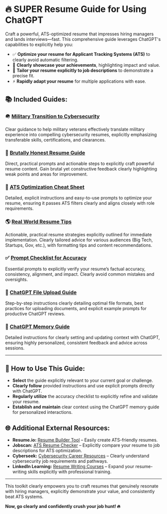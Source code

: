 # 🔥 SUPER Resume Guide for Using ChatGPT

Craft a powerful, ATS-optimized resume that impresses hiring managers and lands interviews—fast. This comprehensive guide leverages ChatGPT's capabilities to explicitly help you:

- ✅ **Optimize your resume for Applicant Tracking Systems (ATS)** to clearly avoid automatic filtering.
- 🎯 **Clearly showcase your achievements**, highlighting impact and value.
- 📌 **Tailor your resume explicitly to job descriptions** to demonstrate a precise fit.
- ⚡ **Rapidly adapt your resume** for multiple applications with ease.

## 📚 Included Guides:

### 🪖 [Military Transition to Cybersecurity](Military_Transition.md)
Clear guidance to help military veterans effectively translate military experience into compelling cybersecurity resumes, explicitly emphasizing transferable skills, certifications, and clearances.

### 🎯 [Brutally Honest Resume Guide](Brutally_Honest_Guide.md)
Direct, practical prompts and actionable steps to explicitly craft powerful resume content. Gain brutal yet constructive feedback clearly highlighting weak points and areas for improvement.

### 🤖 [ATS Optimization Cheat Sheet](ATS_Optimization.md)
Detailed, explicit instructions and easy-to-use prompts to optimize your resume, ensuring it passes ATS filters clearly and aligns closely with role requirements.

### 🌎 [Real World Resume Tips](Real_World_Tips.md)
Actionable, practical resume strategies explicitly outlined for immediate implementation. Clearly tailored advice for various audiences (Big Tech, Startups, Gov, etc.), with formatting tips and content recommendations.

### ✅ [Prompt Checklist for Accuracy](Prompt_Checklist.md)
Essential prompts to explicitly verify your resume’s factual accuracy, consistency, alignment, and impact. Clearly avoid common mistakes and oversights.

### 📂 [ChatGPT File Upload Guide](File_Upload_Guide.md)
Step-by-step instructions clearly detailing optimal file formats, best practices for uploading documents, and explicit example prompts for productive ChatGPT reviews.

### 🧠 [ChatGPT Memory Guide](ChatGPT_Memory_Guide.md)
Detailed instructions for clearly setting and updating context with ChatGPT, ensuring highly personalized, consistent feedback and advice across sessions.

---

## 🚀 How to Use This Guide:

- **Select** the guide explicitly relevant to your current goal or challenge.
- **Clearly follow** provided instructions and use explicit prompts directly with ChatGPT.
- **Regularly utilize** the accuracy checklist to explicitly refine and validate your resume.
- **Establish and maintain** clear context using the ChatGPT memory guide for personalized interactions.

## 🌐 Additional External Resources:
- **Resume.io:** [Resume Builder Tool](https://resume.io) – Easily create ATS-friendly resumes.
- **Jobscan:** [ATS Resume Checker](https://www.jobscan.co/) – Explicitly compare your resume to job descriptions for ATS optimization.
- **Cyberseek:** [Cybersecurity Career Resources](https://www.cyberseek.org/) – Clearly understand cybersecurity job requirements and pathways.
- **LinkedIn Learning:** [Resume Writing Courses](https://www.linkedin.com/learning/topics/resume-writing) – Expand your resume-writing skills explicitly with professional training.

---

This toolkit clearly empowers you to craft resumes that genuinely resonate with hiring managers, explicitly demonstrate your value, and consistently beat ATS systems.

**Now, go clearly and confidently crush your job hunt! 🔥**

